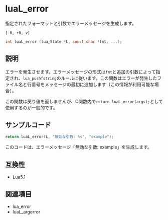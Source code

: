 # luaL_error

指定されたフォーマットと引数でエラーメッセージを生成します。

`[-0, +0, v]`

```c
int luaL_error (lua_State *L, const char *fmt, ...);
```

## 説明

エラーを発生させます。エラーメッセージの形式は`fmt`と追加の引数によって指定され、`lua_pushfstring`のルールに従います。この関数はエラーが発生したファイル名と行番号をメッセージの最初に追加します（この情報が利用可能な場合）。

この関数は戻り値を返しませんが、C関数内で`return luaL_error(args);`として使用するのが一般的です。

## サンプルコード

```c
return luaL_error(L, "無効な引数: %s", "example");
```

このコードは、エラーメッセージ「無効な引数: example」を生成します。

## 互換性

- Lua5.1

## 関連項目

- lua_error
- luaL_argerror